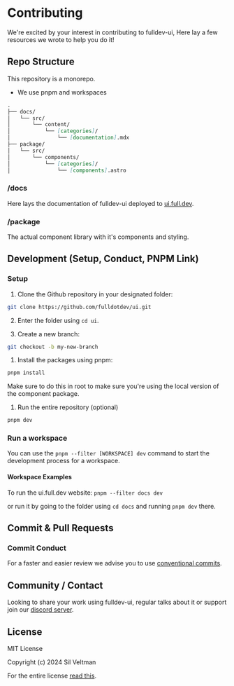 # Contributing

We're excited by your interest in contributing to fulldev-ui,
Here lay a few resources we wrote to help you do it!

## Repo Structure

This repository is a monorepo.

- We use pnpm and workspaces

```md
.
├── docs/
│   └── src/
│       └── content/
│           └── [categories]/
│               └── [documentation].mdx
├── package/
│   └── src/
│       └── components/
│           └── [categories]/
│               └── [components].astro
```

### /docs

Here lays the documentation of fulldev-ui deployed to [ui.full.dev](https://ui.full.dev).

### /package

The actual component library with it's components and styling.

## Development (Setup, Conduct, PNPM Link)

### Setup

1. Clone the Github repository in your designated folder:

```bash
git clone https://github.com/fulldotdev/ui.git
```

2. Enter the folder using `cd ui`.

3. Create a new branch:

```bash
git checkout -b my-new-branch
```

1. Install the packages using pnpm:

```bash
pnpm install
```

Make sure to do this in root to make sure you're using the local version of the component package.

1. Run the entire repository (optional)

```bash
pnpm dev
```

<!-- TODO Dit is niet nodig. Je kunt --filter toevoegen aan de `dev` command in de root, zodat de docs de default is. Dit is nml de enige mogelijkheid -->
### Run a workspace

You can use the `pnpm --filter [WORKSPACE] dev` command to start the development process for a workspace.

#### Workspace Examples

To run the ui.full.dev website:
`pnpm --filter docs dev`

or run it by going to the folder using `cd docs` and running `pnpm dev` there.

## Commit & Pull Requests

### Commit Conduct

For a faster and easier review we advise you to use [conventional commits](https://www.conventionalcommits.org/en/v1.0.0/#summary).

## Community / Contact

Looking to share your work using fulldev-ui, regular talks about it or support join our [discord server](https://discord.gg/tdmUyH2YE4).

## License

MIT License

Copyright (c) 2024 Sil Veltman

For the entire license [read this](https://github.com/fulldotdev/ui/blob/main/LICENCE).
